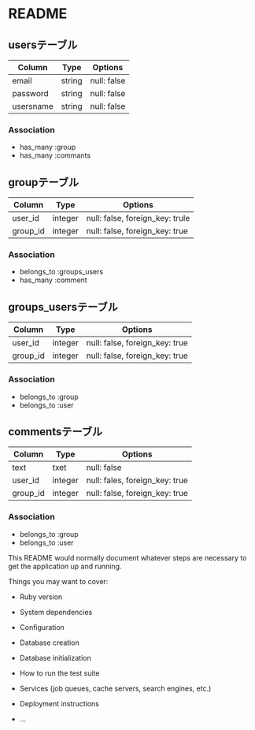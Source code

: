 # README
## usersテーブル
|Column|Type|Options|
|------|----|-------|
|email|string|null: false|
|password|string|null: false|
|usersname|string|null: false|
### Association
- has_many :group
- has_many :commants

## groupテーブル
|Column|Type|Options|
|------|----|-------|
|user_id|integer|null: false, foreign_key: trule|
|group_id|integer|null: false, foreign_key: true|
### Association
- belongs_to :groups_users
- has_many :comment

## groups_usersテーブル
|Column|Type|Options|
|------|----|-------|
|user_id|integer|null: false, foreign_key: true|
|group_id|integer|null: false, foreign_key: true|
### Association
- belongs_to :group
- belongs_to :user

## commentsテーブル
|Column|Type|Options|
|------|----|-------|
|text|txet|null: false|
|user_id|integer|null: fales, foreign_key: true|
|group_id|integer|null: false, foreign_key: true|
### Association
- belongs_to :group
- belongs_to :user

This README would normally document whatever steps are necessary to get the
application up and running.

Things you may want to cover:

* Ruby version

* System dependencies

* Configuration

* Database creation

* Database initialization

* How to run the test suite

* Services (job queues, cache servers, search engines, etc.)

* Deployment instructions

* ...
